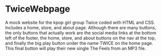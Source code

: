 # TwiceWebpage
A mock website for the kpop girl group Twice coded with HTML and CSS. Includes a home, store, and about page. Although there are many buttons, the only buttons that actually work are the social media links at the bottom left of the footer, the home, store, and about buttons on the nav at the top, and finally the big play button under the name TWICE on the home page. This final button will play their new single The Feels from an MP3 file.
